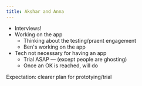 ```yaml
---
title: Akshar and Anna
---
```


* Interviews!
* Working on the app	
	* Thinking about the testing/praent engagement
	* Ben's working on the app
* Tech not necessary for having an app
	* Trial ASAP — (except people are ghosting)
	* Once an OK is reached, will do 	
	
Expectation: clearer plan for prototying/trial
